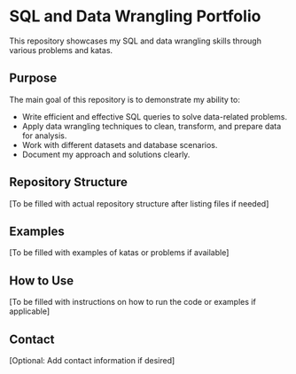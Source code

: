 # SQL and Data Wrangling Portfolio

This repository showcases my SQL and data wrangling skills through various problems and katas.

## Purpose

The main goal of this repository is to demonstrate my ability to:

*   Write efficient and effective SQL queries to solve data-related problems.
*   Apply data wrangling techniques to clean, transform, and prepare data for analysis.
*   Work with different datasets and database scenarios.
*   Document my approach and solutions clearly.

## Repository Structure

[To be filled with actual repository structure after listing files if needed]

## Examples

[To be filled with examples of katas or problems if available]

## How to Use

[To be filled with instructions on how to run the code or examples if applicable]

## Contact

[Optional: Add contact information if desired]
